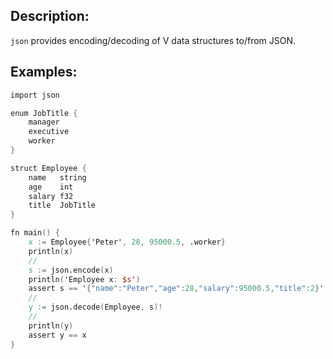 ## Description:

`json` provides encoding/decoding of V data structures to/from JSON.

## Examples:

```v
import json

enum JobTitle {
	manager
	executive
	worker
}

struct Employee {
	name   string
	age    int
	salary f32
	title  JobTitle
}

fn main() {
	x := Employee{'Peter', 28, 95000.5, .worker}
	println(x)
	//
	s := json.encode(x)
	println('Employee x: $s')
	assert s == '{"name":"Peter","age":28,"salary":95000.5,"title":2}'
	//
	y := json.decode(Employee, s)!
	//
	println(y)
	assert y == x
}
```
